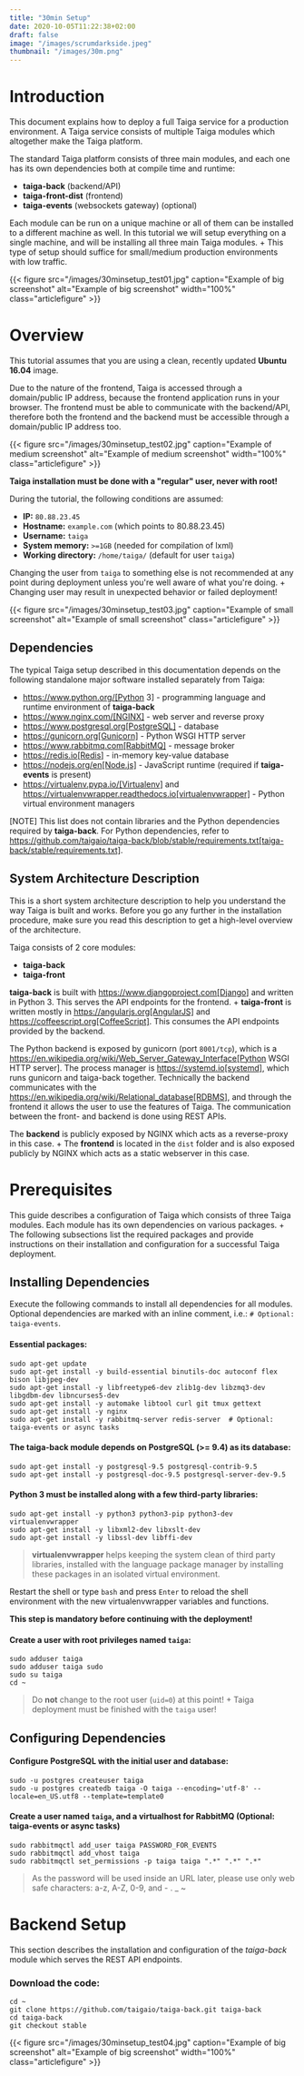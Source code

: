 ```yaml
---
title: "30min Setup"
date: 2020-10-05T11:22:38+02:00
draft: false
image: "/images/scrumdarkside.jpeg"
thumbnail: "/images/30m.png"
---
```


# Introduction

This document explains how to deploy a full Taiga service for a production environment. A Taiga service consists of multiple Taiga modules which altogether make the Taiga platform.

The standard Taiga platform consists of three main modules, 
and each one has its own dependencies both at compile time and runtime:

- **taiga-back** (backend/API)
- **taiga-front-dist** (frontend)
- **taiga-events** (websockets gateway) (optional)

Each module can be run on a unique machine or all of them can be installed to a different machine as well.
In this tutorial we will setup everything on a single machine, and will be installing all three main Taiga modules. +
This type of setup should suffice for small/medium production environments with low traffic.

{{< figure src="/images/30minsetup_test01.jpg" caption="Example of big screenshot" alt="Example of big screenshot" width="100%" class="articlefigure" >}}


# Overview

This tutorial assumes that you are using a clean, recently updated **Ubuntu 16.04** image.

Due to the nature of the frontend, Taiga is accessed through a domain/public IP address, because the frontend application runs in your browser.
The frontend must be able to communicate with the backend/API, therefore both the frontend and the backend must be accessible through a domain/public IP address too.

{{< figure src="/images/30minsetup_test02.jpg" caption="Example of medium screenshot" alt="Example of medium screenshot" width="100%" class="articlefigure" >}}


**Taiga installation must be done with a "regular" user, never with root!**

During the tutorial, the following conditions are assumed:

- **IP:** `80.88.23.45`
- **Hostname:** `example.com` (which points to 80.88.23.45)
- **Username:** `taiga`
- **System memory:** `>=1GB` (needed for compilation of lxml)
- **Working directory:** `/home/taiga/` (default for user `taiga`)

Changing the user from `taiga` to something else is not recommended at any point during deployment unless you're well aware of what you're doing. +
Changing user may result in unexpected behavior or failed deployment!

{{< figure src="/images/30minsetup_test03.jpg" caption="Example of small screenshot" alt="Example of small screenshot" class="articlefigure" >}}


## Dependencies

The typical Taiga setup described in this documentation depends on the following standalone major software installed separately from Taiga:

- https://www.python.org/[Python 3] - programming language and runtime environment of **taiga-back**
- https://www.nginx.com/[NGINX] - web server and reverse proxy
- https://www.postgresql.org[PostgreSQL] - database
- https://gunicorn.org[Gunicorn] - Python WSGI HTTP server
- https://www.rabbitmq.com[RabbitMQ] - message broker
- https://redis.io[Redis] - in-memory key-value database
- https://nodejs.org/en[Node.js] - JavaScript runtime (required if **taiga-events** is present)
- https://virtualenv.pypa.io/[Virtualenv] and https://virtualenvwrapper.readthedocs.io[virtualenvwrapper] - Python virtual environment managers


[NOTE]
This list does not contain libraries and the Python dependencies required by **taiga-back**. For Python dependencies, refer to https://github.com/taigaio/taiga-back/blob/stable/requirements.txt[taiga-back/stable/requirements.txt].

## System Architecture Description

This is a short system architecture description to help you understand the way Taiga is built and works.
Before you go any further in the installation procedure, make sure you read this description to get a high-level overview of the architecture.

Taiga consists of 2 core modules:

- **taiga-back**
- **taiga-front**

**taiga-back** is built with https://www.djangoproject.com[Django] and written in Python 3. This serves the API endpoints for the frontend. +
**taiga-front** is written mostly in https://angularjs.org[AngularJS] and https://coffeescript.org[CoffeeScript]. This consumes the API endpoints provided by the backend.

The Python backend is exposed by gunicorn (port `8001/tcp`), which is a https://en.wikipedia.org/wiki/Web_Server_Gateway_Interface[Python WSGI HTTP server]. The process manager is https://systemd.io[systemd], which runs gunicorn and taiga-back together.
Technically the backend communicates with the https://en.wikipedia.org/wiki/Relational_database[RDBMS], and through the frontend it allows the user to use the features of Taiga.
The communication between the front- and backend is done using REST APIs.

The **backend** is publicly exposed by NGINX which acts as a reverse-proxy in this case. +
The **frontend** is located in the `dist` folder and is also exposed publicly by NGINX which acts as a static webserver in this case.

# Prerequisites

This guide describes a configuration of Taiga which consists of three Taiga modules. Each module has its own dependencies on various packages. +
The following subsections list the required packages and provide instructions on their installation and configuration for a successful Taiga deployment.

## Installing Dependencies

Execute the following commands to install all dependencies for all modules. Optional dependencies are marked with an inline comment, i.e.: `# Optional: taiga-events`.

#### Essential packages:

```
sudo apt-get update
sudo apt-get install -y build-essential binutils-doc autoconf flex bison libjpeg-dev
sudo apt-get install -y libfreetype6-dev zlib1g-dev libzmq3-dev libgdbm-dev libncurses5-dev
sudo apt-get install -y automake libtool curl git tmux gettext
sudo apt-get install -y nginx
sudo apt-get install -y rabbitmq-server redis-server  # Optional: taiga-events or async tasks
```

#### The **taiga-back** module depends on PostgreSQL (>= 9.4) as its database:
```
sudo apt-get install -y postgresql-9.5 postgresql-contrib-9.5
sudo apt-get install -y postgresql-doc-9.5 postgresql-server-dev-9.5
```

#### Python 3 must be installed along with a few third-party libraries:
```
sudo apt-get install -y python3 python3-pip python3-dev virtualenvwrapper
sudo apt-get install -y libxml2-dev libxslt-dev
sudo apt-get install -y libssl-dev libffi-dev
```


> **virtualenvwrapper** helps keeping the system clean of third party libraries, installed
with the language package manager by installing these packages in an isolated virtual environment.

Restart the shell or type `bash` and press `Enter` to reload the shell environment with the new virtualenvwrapper variables and functions.


**This step is mandatory before continuing with the deployment!**


#### Create a user with root privileges named `taiga`:
```
sudo adduser taiga
sudo adduser taiga sudo
sudo su taiga
cd ~
```

> Do **not** change to the root user (`uid=0`) at this point! +
Taiga deployment must be finished with the `taiga` user!

## Configuring Dependencies

#### Configure PostgreSQL with the initial user and database:
```
sudo -u postgres createuser taiga
sudo -u postgres createdb taiga -O taiga --encoding='utf-8' --locale=en_US.utf8 --template=template0
```

#### Create a user named `taiga`, and a virtualhost for RabbitMQ (Optional: taiga-events or async tasks)
```
sudo rabbitmqctl add_user taiga PASSWORD_FOR_EVENTS
sudo rabbitmqctl add_vhost taiga
sudo rabbitmqctl set_permissions -p taiga taiga ".*" ".*" ".*"
```

> As the password will be used inside an URL later, please use only web safe
characters: a-z, A-Z, 0-9, and  - . _ ~

# Backend Setup

This section describes the installation and configuration of the *taiga-back* module which serves the REST API endpoints.

### Download the code:

```
cd ~
git clone https://github.com/taigaio/taiga-back.git taiga-back
cd taiga-back
git checkout stable
```

{{< figure src="/images/30minsetup_test04.jpg" caption="Example of big screenshot" alt="Example of big screenshot" width="100%" class="articlefigure"  >}}